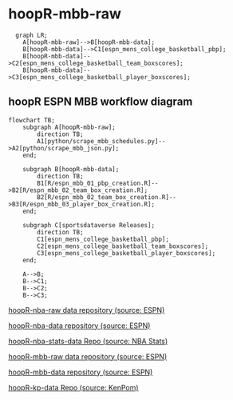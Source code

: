 # hoopR-mbb-raw

```mermaid
  graph LR;
    A[hoopR-mbb-raw]-->B[hoopR-mbb-data];
    B[hoopR-mbb-data]-->C1[espn_mens_college_basketball_pbp];
    B[hoopR-mbb-data]-->C2[espn_mens_college_basketball_team_boxscores];
    B[hoopR-mbb-data]-->C3[espn_mens_college_basketball_player_boxscores];

```

## hoopR ESPN MBB workflow diagram

```mermaid
flowchart TB;
    subgraph A[hoopR-mbb-raw];
        direction TB;
        A1[python/scrape_mbb_schedules.py]-->A2[python/scrape_mbb_json.py];
    end;

    subgraph B[hoopR-mbb-data];
        direction TB;
        B1[R/espn_mbb_01_pbp_creation.R]-->B2[R/espn_mbb_02_team_box_creation.R];
        B2[R/espn_mbb_02_team_box_creation.R]-->B3[R/espn_mbb_03_player_box_creation.R];
    end;

    subgraph C[sportsdataverse Releases];
        direction TB;
        C1[espn_mens_college_basketball_pbp];
        C2[espn_mens_college_basketball_team_boxscores];
        C3[espn_mens_college_basketball_player_boxscores];
    end;

    A-->B;
    B-->C1;
    B-->C2;
    B-->C3;

```

[hoopR-nba-raw data repository (source: ESPN)](https://github.com/sportsdataverse/hoopR-nba-raw)

[hoopR-nba-data repository (source: ESPN)](https://github.com/sportsdataverse/hoopR-nba-data)

[hoopR-nba-stats-data Repo (source: NBA Stats)](https://github.com/sportsdataverse/hoopR-nba-stats-data)

[hoopR-mbb-raw data repository (source: ESPN)](https://github.com/sportsdataverse/hoopR-mbb-raw)

[hoopR-mbb-data repository (source: ESPN)](https://github.com/sportsdataverse/hoopR-mbb-data)

[hoopR-kp-data Repo (source: KenPom)](https://github.com/sportsdataverse/hoopR-kp-data)
